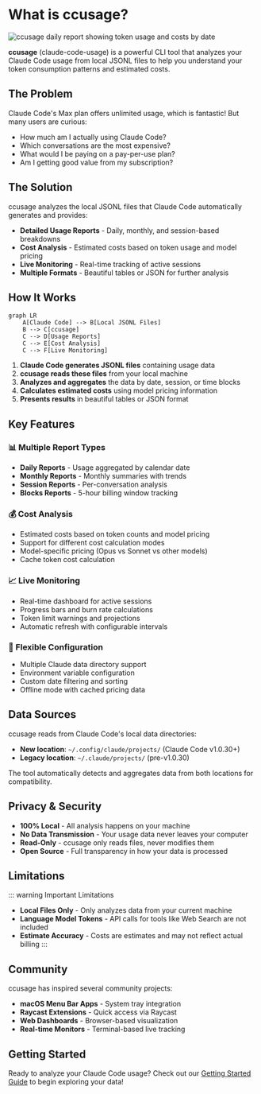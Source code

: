 # What is ccusage?

![ccusage daily report showing token usage and costs by date](/assets/screenshot.png)

**ccusage** (claude-code-usage) is a powerful CLI tool that analyzes your Claude Code usage from local JSONL files to help you understand your token consumption patterns and estimated costs.

## The Problem

Claude Code's Max plan offers unlimited usage, which is fantastic! But many users are curious:

- How much am I actually using Claude Code?
- Which conversations are the most expensive?
- What would I be paying on a pay-per-use plan?
- Am I getting good value from my subscription?

## The Solution

ccusage analyzes the local JSONL files that Claude Code automatically generates and provides:

- **Detailed Usage Reports** - Daily, monthly, and session-based breakdowns
- **Cost Analysis** - Estimated costs based on token usage and model pricing
- **Live Monitoring** - Real-time tracking of active sessions
- **Multiple Formats** - Beautiful tables or JSON for further analysis

## How It Works

```mermaid
graph LR
    A[Claude Code] --> B[Local JSONL Files]
    B --> C[ccusage]
    C --> D[Usage Reports]
    C --> E[Cost Analysis]
    C --> F[Live Monitoring]
```

1. **Claude Code generates JSONL files** containing usage data
2. **ccusage reads these files** from your local machine
3. **Analyzes and aggregates** the data by date, session, or time blocks
4. **Calculates estimated costs** using model pricing information
5. **Presents results** in beautiful tables or JSON format

## Key Features

### 📊 Multiple Report Types

- **Daily Reports** - Usage aggregated by calendar date
- **Monthly Reports** - Monthly summaries with trends
- **Session Reports** - Per-conversation analysis
- **Blocks Reports** - 5-hour billing window tracking

### 💰 Cost Analysis

- Estimated costs based on token counts and model pricing
- Support for different cost calculation modes
- Model-specific pricing (Opus vs Sonnet vs other models)
- Cache token cost calculation

### 📈 Live Monitoring

- Real-time dashboard for active sessions
- Progress bars and burn rate calculations
- Token limit warnings and projections
- Automatic refresh with configurable intervals

### 🔧 Flexible Configuration

- Multiple Claude data directory support
- Environment variable configuration
- Custom date filtering and sorting
- Offline mode with cached pricing data

## Data Sources

ccusage reads from Claude Code's local data directories:

- **New location**: `~/.config/claude/projects/` (Claude Code v1.0.30+)
- **Legacy location**: `~/.claude/projects/` (pre-v1.0.30)

The tool automatically detects and aggregates data from both locations for compatibility.

## Privacy & Security

- **100% Local** - All analysis happens on your machine
- **No Data Transmission** - Your usage data never leaves your computer
- **Read-Only** - ccusage only reads files, never modifies them
- **Open Source** - Full transparency in how your data is processed

## Limitations

::: warning Important Limitations

- **Local Files Only** - Only analyzes data from your current machine
- **Language Model Tokens** - API calls for tools like Web Search are not included
- **Estimate Accuracy** - Costs are estimates and may not reflect actual billing
  :::

## Community

ccusage has inspired several community projects:

- **macOS Menu Bar Apps** - System tray integration
- **Raycast Extensions** - Quick access via Raycast
- **Web Dashboards** - Browser-based visualization
- **Real-time Monitors** - Terminal-based live tracking

## Getting Started

Ready to analyze your Claude Code usage? Check out our [Getting Started Guide](/guide/getting-started) to begin exploring your data!
